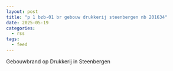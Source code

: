 ```yaml
---
layout: post
title: "p 1 bzb-01 br gebouw drukkerij steenbergen nb 201634"
date: 2025-05-19
categories: 
  - rss
tags: 
  - feed
---
```


Gebouwbrand op Drukkerij in Steenbergen
